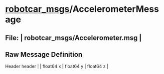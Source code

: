 # [robotcar_msgs](..)/AccelerometerMessage #

## File: | robotcar_msgs/Accelerometer.msg |
## Raw Message Definition

Header header |
              |
float64 x     |
float64 y     |
float64 z     |

